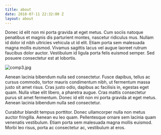 ```yaml
---
title: about
date: 2018-07-11 22:32:00 Z
layout: about
---
```


Donec id elit non mi porta gravida at eget metus. Cum sociis natoque penatibus et magnis dis parturient montes, nascetur ridiculus mus. Nullam id dolor id nibh ultricies vehicula ut id elit. Etiam porta sem malesuada magna mollis euismod. Vivamus sagittis lacus vel augue laoreet rutrum faucibus dolor auctor. Vestibulum id ligula porta felis euismod semper. Sed posuere consectetur est at lobortis.

![comp3.jpg](/uploads/comp3.jpg)

Aenean lacinia bibendum nulla sed consectetur. Fusce dapibus, tellus ac cursus commodo, tortor mauris condimentum nibh, ut fermentum massa justo sit amet risus. Cras justo odio, dapibus ac facilisis in, egestas eget quam. Nulla vitae elit libero, a pharetra augue. Cras mattis consectetur purus sit amet fermentum. Donec id elit non mi porta gravida at eget metus. Aenean lacinia bibendum nulla sed consectetur.

Curabitur blandit tempus porttitor. Donec ullamcorper nulla non metus auctor fringilla. Aenean eu leo quam. Pellentesque ornare sem lacinia quam venenatis vestibulum. Etiam porta sem malesuada magna mollis euismod. Morbi leo risus, porta ac consectetur ac, vestibulum at eros.